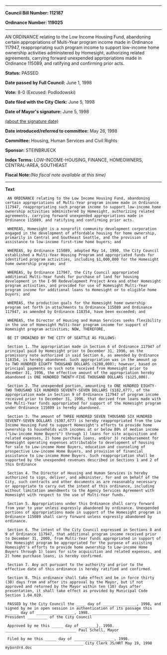 

********

**Council Bill Number: 112187**
   
**Ordinance Number: 119025**
********

 AN ORDINANCE relating to the Low Income Housing Fund, abandoning certain appropriations of Multi-Year program income made in Ordinance 117947, reappropriating such program income to support low-income home ownership activities administered by Homesight, authorizing related agreements, carrying forward unexpended appropriations made in Ordinance 115089, and ratifying and confirming prior acts.

**Status:** PASSED
   
**Date passed by Full Council:** June 1, 1998
   
**Vote:** 8-0 (Excused: Podlodowski)
   
**Date filed with the City Clerk:** June 5, 1998
   
**Date of Mayor's signature:** June 5, 1998
   
[(about the signature date)](/~public/approvaldate.htm)
   
   
   
**Date introduced/referred to committee:** May 26, 1998
   
**Committee:** Housing, Human Services and Civil Rights
   
**Sponsor:** STEINBRUECK
   
   
**Index Terms:** LOW-INCOME-HOUSING, FINANCE, HOMEOWNERS, CENTRAL-AREA, SOUTHEAST

**Fiscal Note:**_(No fiscal note available at this time)_

********

**Text**
   
```
 AN ORDINANCE relating to the Low Income Housing Fund, abandoning certain appropriations of Multi-Year program income made in Ordinance 117947, reappropriating such program income to support low-income home ownership activities administered by Homesight, authorizing related agreements, carrying forward unexpended appropriations made in Ordinance 115089, and ratifying and confirming prior acts.

 WHEREAS, Homesight is a nonprofit community development corporation engaged in the development of affordable housing for home ownership, primarily in Central and Southeast Seattle, and the provision of assistance to low-income first-time home buyers; and

 WHEREAS, by Ordinance 115089, adopted May 14, 1990, the City Council established a Multi-Year Housing Program and appropriated funds for identified program activities, including $1,000,000 for the Homesight home ownership program; and

 WHEREAS, by Ordinance 117947, the City Council appropriated additional Multi-Year funds for purchase of land for housing development in the I-90 Redevelopment Project Area and other Homesight program activities, and provided for use of Homesight Multi-Year program income for additional loans to Homesight or to eligible home buyers; and

 WHEREAS, the production goals for the Homesight home ownership program set forth in attachments to Ordinance 115089 and Ordinance 117947, as amended by Ordinance 118354, have been exceeded; and

 WHEREAS, the Director of Housing and Human Services seeks flexibility in the use of Homesight Multi-Year program income for support of Homesight program activities; NOW, THEREFORE,

 BE IT ORDAINED BY THE CITY OF SEATTLE AS FOLLOWS:

 Section 1. The appropriation made in Section 6 of Ordinance 117947 of principal paid by Homesight prior to December 31, 1996, on the promissory note authorized in said Section 6, as amended by Ordinance 118354, is hereby abandoned. Such appropriation was in the amount up to TWO HUNDRED EIGHTY THOUSAND DOLLARS ($280,000); however, based on principal payments on such note received from Homesight prior to December 31, 1996, the effective amount of the appropriation hereby abandoned is ONE HUNDRED TWENTY-FIVE THOUSAND DOLLARS ($125,000).

 Section 2. The unexpended portion, amounting to ONE HUNDRED EIGHTY-TWO THOUSAND SIX HUNDRED SEVENTY-SEVEN DOLLARS ($182,677), of the appropriation made in Section 9 of Ordinance 117947 of program income received prior to December 31, 1996, that derived from loans made with the Multi-Year funds appropriated for support of the Homesight program under Ordinance 115089 is hereby abandoned.

 Section 3. The amount of THREE HUNDRED SEVEN THOUSAND SIX HUNDRED SEVENTY-SEVEN DOLLARS ($307,677) is hereby reappropriated from the Low Income Housing Fund to support Homesight's efforts to provide home ownership to households with incomes at or below 80% of median income ("Low-income Home Buyers") through 1) loans for site acquisition and related expenses, 2) home purchase loans, and/or 3) reimbursement for Homesight operating expenses attributable to development of housing for sale to Low-income Home Buyers, education and counseling of prospective Low-income Home Buyers, and provision of financial assistance to Low-income Home Buyers. Such reappropriation shall be supported by the unexpended revenues described in Sections 1 and 2 of this Ordinance

 Section 4. The Director of Housing and Human Services is hereby authorized to sign, deliver, and administer, for and on behalf of the City, such contracts and other documents as are reasonably necessary or appropriate to carry out the intent of this ordinance, including without limitation amendments to the Agency Services Agreement with Homesight with respect to the use of Multi-Year funds.

 Section 5. Appropriations under this Ordinance shall carry forward from year to year unless expressly abandoned by ordinance. Unexpended portions of appropriations made in support of the Homesight program in Ordinance 115089 shall carry forward unless expressly abandoned by ordinance.

 Section 6. The intent of the City Council expressed in Sections 8 and 9 of Ordinance 117947, that additional program income received prior to December 31, 2000, from Multi-Year funds appropriated in support of the Homesight program be appropriated for the purpose of assisting Homesight's efforts to provide home ownership to Low-income Home Buyers through 1) loans for site acquisition and related expenses, and 2) home purchase loans, is hereby confirmed.

 Section 7. Any act pursuant to the authority and prior to the effective date of this ordinance is hereby ratified and confirmed.

 Section 8. This ordinance shall take effect and be in force thirty (30) days from and after its approval by the Mayor, but if not approved and returned by the Mayor within ten (10) days after presentation, it shall take effect as provided by Municipal Code Section 1.04.020.

 PASSED by the City Council the ____ day of _______________, 1998, and signed by me in open session in authentication of its passage this ______ day of _________________, 1998. __________________________ President _________ of the City Council

 Approved by me this _____ day of _______}, 1998. ________________________________ Paul Schell, Mayor

 Filed by me this _____ day of __________________, 1998. ___________________________________ City Clerk JS/HRT May 19, 1998 my$ordr4.doc

```
